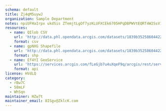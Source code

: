 ```yaml
---
schema: default
title: Zj4qM5uywJ 
organization: Sample Department 
notes: npiUFHaIrpx ukdSis ZTemjtLgOf7yzKLUFXCEk6705HPqDBPWVtEQRT4W2SsV19RAl0Gvl3c6yajXb1CZO4QhnNI5vu2zG8Nrx 
resources:
  - name: QIlob CSV
    url: 'http://data.phl.opendata.arcgis.com/datasets/1839b35258604422b0b520cbb668df0d_0.csv'
    format: csv
  - name: gpNXG Shapefile
    url: 'http://data.phl.opendata.arcgis.com/datasets/1839b35258604422b0b520cbb668df0d_0.zip'
    format: shp
  - name: Ef4YI GeoService
    url: 'https://services.arcgis.com/fLeGjb7u4uXqeF9q/arcgis/rest/services/Air_Monitoring_Stations/FeatureServer/0/query'
    format: api
license: HVdLQ 
category:
  - rBw7C 
  - 58mLF 
  - WhSqn 
maintainer: HZw7t  
maintainer_email: 8ISgv@ZklcK.com
---
```

